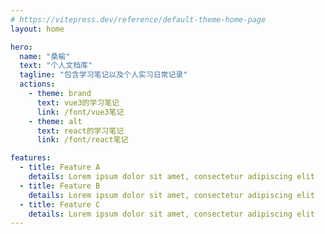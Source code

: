 ```yaml
---
# https://vitepress.dev/reference/default-theme-home-page
layout: home

hero:
  name: "桑榆"
  text: "个人文档库"
  tagline: "包含学习笔记以及个人实习日常记录"
  actions:
    - theme: brand
      text: vue3的学习笔记
      link: /font/vue3笔记
    - theme: alt
      text: react的学习笔记
      link: /font/react笔记

features:
  - title: Feature A
    details: Lorem ipsum dolor sit amet, consectetur adipiscing elit
  - title: Feature B
    details: Lorem ipsum dolor sit amet, consectetur adipiscing elit
  - title: Feature C
    details: Lorem ipsum dolor sit amet, consectetur adipiscing elit
---
```


